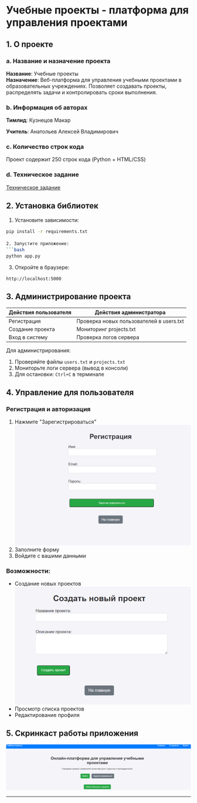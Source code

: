 # Учебные проекты - платформа для управления проектами

## 1. О проекте

### a. Название и назначение проекта

**Название**: Учебные проекты  
**Назначение**: Веб-платформа для управления учебными проектами в образовательных учреждениях. Позволяет создавать
проекты, распределять задачи и контролировать сроки выполнения.

### b. Информация об авторах

**Тимлид**: Кузнецов Макар

**Учитель**: Анатольев Алексей Владимирович

### c. Количество строк кода

Проект содержит 250 строк кода (Python + HTML/CSS)

### d. Техническое задание

[Техническое задание](technical_specification.md)

## 2. Установка библиотек

1. Установите зависимости:

```bash
pip install -r requirements.txt

2. Запустите приложение:
```bash
python app.py
```

3. Откройте в браузере:

```
http://localhost:5000
```

## 3. Администрирование проекта

| Действия пользователя | Действия администратора                  |
|-----------------------|------------------------------------------|
| Регистрация           | Проверка новых пользователей в users.txt |
| Создание проекта      | Мониторинг projects.txt                  |
| Вход в систему        | Проверка логов сервера                   |

Для администрирования:

1. Проверяйте файлы `users.txt` и `projects.txt`
2. Мониторьте логи сервера (вывод в консоли)
3. Для остановки: `Ctrl+C` в терминале

## 4. Управление для пользователя

### Регистрация и авторизация

1. Нажмите "Зарегистрироваться"
   ![Регистрация](./static/Окно%20регистрации.png)
2. Заполните форму
3. Войдите с вашими данными

### Возможности:

- Создание новых проектов
  ![Новый проект](./static/Новый%20проект.png)
- Просмотр списка проектов
- Редактирование профиля

## 5. Скринкаст работы приложения

   ![Смотреть скринкаст](./static/Главное%20окно.png)

---
